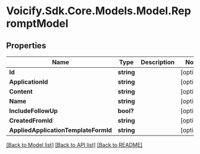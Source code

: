# Voicify.Sdk.Core.Models.Model.RepromptModel
## Properties

Name | Type | Description | Notes
------------ | ------------- | ------------- | -------------
**Id** | **string** |  | [optional] 
**ApplicationId** | **string** |  | [optional] 
**Content** | **string** |  | [optional] 
**Name** | **string** |  | [optional] 
**IncludeFollowUp** | **bool?** |  | [optional] 
**CreatedFromId** | **string** |  | [optional] 
**AppliedApplicationTemplateFormId** | **string** |  | [optional] 

[[Back to Model list]](../README.md#documentation-for-models) [[Back to API list]](../README.md#documentation-for-api-endpoints) [[Back to README]](../README.md)


